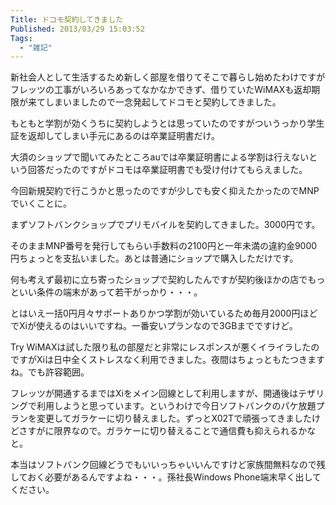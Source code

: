 ```yaml
---
Title: ドコモ契約してきました
Published: 2013/03/29 15:03:52
Tags:
  - "雑記"
---
```

新社会人として生活するため新しく部屋を借りてそこで暮らし始めたわけですがフレッツの工事がいろいろあってなかなかできず、借りていたWiMAXも返却期限が来てしまいましたので一念発起してドコモと契約してきました。

もともと学割が効くうちに契約しようとは思っていたのですがついうっかり学生証を返却してしまい手元にあるのは卒業証明書だけ。

大須のショップで聞いてみたところauでは卒業証明書による学割は行えないという回答だったのですがドコモは卒業証明書でも受け付けてもらえました。

今回新規契約で行こうかと思ったのですが少しでも安く抑えたかったのでMNPでいくことに。

まずソフトバンクショップでプリモバイルを契約してきました。3000円です。

そのままMNP番号を発行してもらい手数料の2100円と一年未満の違約金9000円ちょっとを支払いました。あとは普通にショップで購入しただけです。

何も考えず最初に立ち寄ったショップで契約したんですが契約後ほかの店でもっといい条件の端末があって若干がっかり・・・。

とはいえ一括0円月々サポートありかつ学割が効いているため毎月2000円ほどでXiが使えるのはいいですね。一番安いプランなので3GBまでですけど。

Try WiMAXは試した限り私の部屋だと非常にレスポンスが悪くイライラしたのですがXiは日中全くストレスなく利用できました。夜間はちょっともたつきますね。でも許容範囲。

フレッツが開通するまではXiをメイン回線として利用しますが、開通後はテザリングで利用しようと思っています。というわけで今日ソフトバンクのパケ放題プランを変更してガラケーに切り替えました。ずっとX02Tで頑張ってきましたけどさすがに限界なので。ガラケーに切り替えることで通信費も抑えられるかなと。

本当はソフトバンク回線どうでもいいっちゃいいんですけど家族間無料なので残しておく必要があるんですよね・・・。孫社長Windows Phone端末早く出してください。